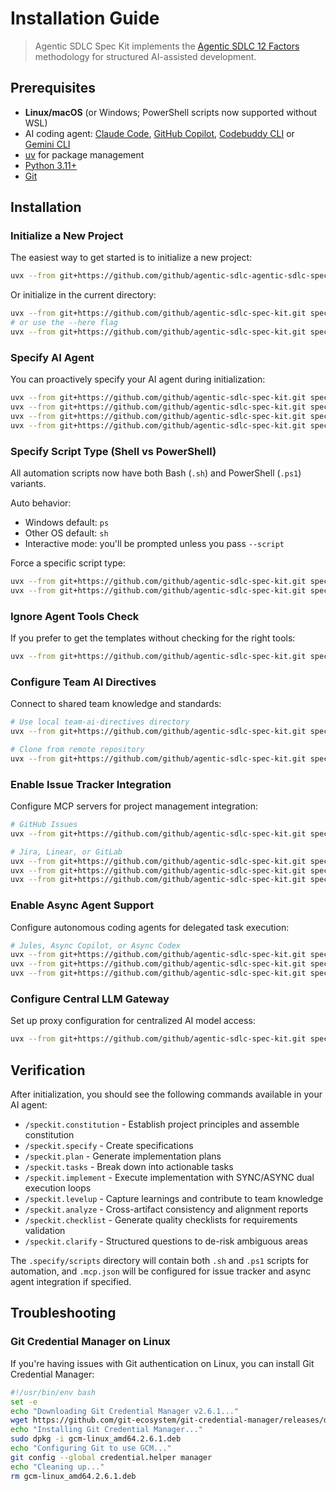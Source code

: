 # Installation Guide

> Agentic SDLC Spec Kit implements the [Agentic SDLC 12 Factors](https://tikalk.github.io/agentic-sdlc-12-factors/) methodology for structured AI-assisted development.

## Prerequisites

- **Linux/macOS** (or Windows; PowerShell scripts now supported without WSL)
- AI coding agent: [Claude Code](https://www.anthropic.com/claude-code), [GitHub Copilot](https://code.visualstudio.com/), [Codebuddy CLI](https://www.codebuddy.ai/cli) or [Gemini CLI](https://github.com/google-gemini/gemini-cli)
- [uv](https://docs.astral.sh/uv/) for package management
- [Python 3.11+](https://www.python.org/downloads/)
- [Git](https://git-scm.com/downloads)

## Installation

### Initialize a New Project

The easiest way to get started is to initialize a new project:

```bash
uvx --from git+https://github.com/github/agentic-sdlc-agentic-sdlc-spec-kit.git specify init <PROJECT_NAME>
```

Or initialize in the current directory:

```bash
uvx --from git+https://github.com/github/agentic-sdlc-spec-kit.git specify init .
# or use the --here flag
uvx --from git+https://github.com/github/agentic-sdlc-spec-kit.git specify init --here
```

### Specify AI Agent

You can proactively specify your AI agent during initialization:

```bash
uvx --from git+https://github.com/github/agentic-sdlc-spec-kit.git specify init <project_name> --ai claude
uvx --from git+https://github.com/github/agentic-sdlc-spec-kit.git specify init <project_name> --ai gemini
uvx --from git+https://github.com/github/agentic-sdlc-spec-kit.git specify init <project_name> --ai copilot
uvx --from git+https://github.com/github/agentic-sdlc-spec-kit.git specify init <project_name> --ai codebuddy
```

### Specify Script Type (Shell vs PowerShell)

All automation scripts now have both Bash (`.sh`) and PowerShell (`.ps1`) variants.

Auto behavior:

- Windows default: `ps`
- Other OS default: `sh`
- Interactive mode: you'll be prompted unless you pass `--script`

Force a specific script type:

```bash
uvx --from git+https://github.com/github/agentic-sdlc-spec-kit.git specify init <project_name> --script sh
uvx --from git+https://github.com/github/agentic-sdlc-spec-kit.git specify init <project_name> --script ps
```

### Ignore Agent Tools Check

If you prefer to get the templates without checking for the right tools:

```bash
uvx --from git+https://github.com/github/agentic-sdlc-spec-kit.git specify init <project_name> --ai claude --ignore-agent-tools
```

### Configure Team AI Directives

Connect to shared team knowledge and standards:

```bash
# Use local team-ai-directives directory
uvx --from git+https://github.com/github/agentic-sdlc-spec-kit.git specify init <project_name> --team-ai-directives ~/workspace/team-ai-directives

# Clone from remote repository
uvx --from git+https://github.com/github/agentic-sdlc-spec-kit.git specify init <project_name> --team-ai-directives https://github.com/your-org/team-ai-directives.git
```

### Enable Issue Tracker Integration

Configure MCP servers for project management integration:

```bash
# GitHub Issues
uvx --from git+https://github.com/github/agentic-sdlc-spec-kit.git specify init <project_name> --issue-tracker github

# Jira, Linear, or GitLab
uvx --from git+https://github.com/github/agentic-sdlc-spec-kit.git specify init <project_name> --issue-tracker jira
uvx --from git+https://github.com/github/agentic-sdlc-spec-kit.git specify init <project_name> --issue-tracker linear
uvx --from git+https://github.com/github/agentic-sdlc-spec-kit.git specify init <project_name> --issue-tracker gitlab
```

### Enable Async Agent Support

Configure autonomous coding agents for delegated task execution:

```bash
# Jules, Async Copilot, or Async Codex
uvx --from git+https://github.com/github/agentic-sdlc-spec-kit.git specify init <project_name> --async-agent jules
uvx --from git+https://github.com/github/agentic-sdlc-spec-kit.git specify init <project_name> --async-agent async-copilot
uvx --from git+https://github.com/github/agentic-sdlc-spec-kit.git specify init <project_name> --async-agent async-codex
```

### Configure Central LLM Gateway

Set up proxy configuration for centralized AI model access:

```bash
uvx --from git+https://github.com/github/agentic-sdlc-spec-kit.git specify init <project_name> --gateway-url https://proxy.internal --gateway-token $TOKEN
```

## Verification

After initialization, you should see the following commands available in your AI agent:

- `/speckit.constitution` - Establish project principles and assemble constitution
- `/speckit.specify` - Create specifications
- `/speckit.plan` - Generate implementation plans
- `/speckit.tasks` - Break down into actionable tasks
- `/speckit.implement` - Execute implementation with SYNC/ASYNC dual execution loops
- `/speckit.levelup` - Capture learnings and contribute to team knowledge
- `/speckit.analyze` - Cross-artifact consistency and alignment reports
- `/speckit.checklist` - Generate quality checklists for requirements validation
- `/speckit.clarify` - Structured questions to de-risk ambiguous areas

The `.specify/scripts` directory will contain both `.sh` and `.ps1` scripts for automation, and `.mcp.json` will be configured for issue tracker and async agent integration if specified.

## Troubleshooting

### Git Credential Manager on Linux

If you're having issues with Git authentication on Linux, you can install Git Credential Manager:

```bash
#!/usr/bin/env bash
set -e
echo "Downloading Git Credential Manager v2.6.1..."
wget https://github.com/git-ecosystem/git-credential-manager/releases/download/v2.6.1/gcm-linux_amd64.2.6.1.deb
echo "Installing Git Credential Manager..."
sudo dpkg -i gcm-linux_amd64.2.6.1.deb
echo "Configuring Git to use GCM..."
git config --global credential.helper manager
echo "Cleaning up..."
rm gcm-linux_amd64.2.6.1.deb
```
